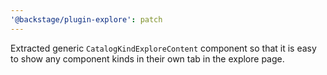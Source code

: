 ```yaml
---
'@backstage/plugin-explore': patch
---
```


Extracted generic `CatalogKindExploreContent` component so that it is easy to show any component kinds in their own tab in the explore page.
